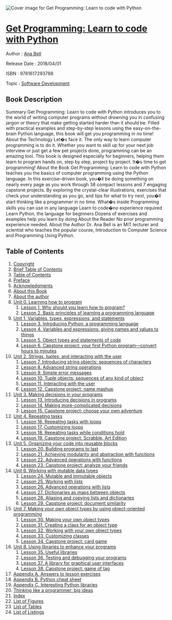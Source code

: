 ![Cover image for Get Programming: Learn to code with Python](https://imgdetail.ebookreading.net/cover/cover/software_development/EB9781617293788.jpg)

[Get Programming: Learn to code with Python](https://ebookreading.net/view/book/Get+Programming%3A+Learn+to+code+with+Python-EB9781617293788_1.html "Get Programming: Learn to code with Python")
====================================================================================================================

Author : [Ana Bell](https://ebookreading.net/search/author/Ana+Bell)

Release Date : 2018/04/01

ISBN : 9781617293788

Topic : [Software Development](https://ebookreading.net/search/category/software-development)

Book Description
-----------------

Summary
Get Programming: Learn to code with Python introduces you to the world of writing computer programs without drowning you in confusing jargon or theory that make getting started harder than it should be. Filled with practical examples and step-by-step lessons using the easy-on-the-brain Python language, this book will get you programming in no time!
About the Technology
Let�s face it. The only way to learn computer programming is to do it. Whether you want to skill up for your next job interview or just get a few pet projects done, programming can be an amazing tool. This book is designed especially for beginners, helping them learn to program hands on, step by step, project by project. It�s time to get programming!
About the Book
Get Programming: Learn to code with Python teaches you the basics of computer programming using the Python language. In this exercise-driven book, you�ll be doing something on nearly every page as you work through 38 compact lessons and 7 engaging capstone projects. By exploring the crystal-clear illustrations, exercises that check your understanding as you go, and tips for what to try next, you�ll start thinking like a programmer in no time.
What�s inside
Programming skills you can use in any language
Learn to code�no experience required
Learn Python, the language for beginners
Dozens of exercises and examples help you learn by doing
About the Reader
No prior programming experience needed.
About the Author
Dr. Ana Bell is an MIT lecturer and scientist who teaches the popular course, Introduction to Computer Science and Programming Using Python.
              
Table of Contents
-----------------

1. [Copyright](https://ebookreading.net/view/book/Get+Programming%3A+Learn+to+code+with+Python-EB9781617293788_3.html)
1. [Brief Table of Contents](https://ebookreading.net/view/book/Get+Programming%3A+Learn+to+code+with+Python-EB9781617293788_5.html)
1. [Table of Contents](https://ebookreading.net/view/book/Get+Programming%3A+Learn+to+code+with+Python-EB9781617293788_6.html)
1. [Preface](https://ebookreading.net/view/book/Get+Programming%3A+Learn+to+code+with+Python-EB9781617293788_7.html)
1. [Acknowledgments](https://ebookreading.net/view/book/Get+Programming%3A+Learn+to+code+with+Python-EB9781617293788_8.html)
1. [About this Book](https://ebookreading.net/view/book/Get+Programming%3A+Learn+to+code+with+Python-EB9781617293788_9.html)
1. [About the author](https://ebookreading.net/view/book/Get+Programming%3A+Learn+to+code+with+Python-EB9781617293788_10.html)
1. [Unit 0. Learning how to program](https://ebookreading.net/view/book/Get+Programming%3A+Learn+to+code+with+Python-EB9781617293788_11.html)
    1. [Lesson 1. Why should you learn how to program?](https://ebookreading.net/view/book/Get+Programming%3A+Learn+to+code+with+Python-EB9781617293788_12.html)
    1. [Lesson 2. Basic principles of learning a programming language](https://ebookreading.net/view/book/Get+Programming%3A+Learn+to+code+with+Python-EB9781617293788_13.html)
1. [Unit 1. Variables, types, expressions, and statements](https://ebookreading.net/view/book/Get+Programming%3A+Learn+to+code+with+Python-EB9781617293788_14.html)
    1. [Lesson 3. Introducing Python: a programming language](https://ebookreading.net/view/book/Get+Programming%3A+Learn+to+code+with+Python-EB9781617293788_15.html)
    1. [Lesson 4. Variables and expressions: giving names and values to things](https://ebookreading.net/view/book/Get+Programming%3A+Learn+to+code+with+Python-EB9781617293788_16.html)
    1. [Lesson 5. Object types and statements of code](https://ebookreading.net/view/book/Get+Programming%3A+Learn+to+code+with+Python-EB9781617293788_17.html)
    1. [Lesson 6. Capstone project: your first Python program—convert hours to minutes](https://ebookreading.net/view/book/Get+Programming%3A+Learn+to+code+with+Python-EB9781617293788_18.html)
1. [Unit 2. Strings, tuples, and interacting with the user](https://ebookreading.net/view/book/Get+Programming%3A+Learn+to+code+with+Python-EB9781617293788_19.html)
    1. [Lesson 7. Introducing string objects: sequences of characters](https://ebookreading.net/view/book/Get+Programming%3A+Learn+to+code+with+Python-EB9781617293788_20.html)
    1. [Lesson 8. Advanced string operations](https://ebookreading.net/view/book/Get+Programming%3A+Learn+to+code+with+Python-EB9781617293788_21.html)
    1. [Lesson 9. Simple error messages](https://ebookreading.net/view/book/Get+Programming%3A+Learn+to+code+with+Python-EB9781617293788_22.html)
    1. [Lesson 10. Tuple objects: sequences of any kind of object](https://ebookreading.net/view/book/Get+Programming%3A+Learn+to+code+with+Python-EB9781617293788_23.html)
    1. [Lesson 11. Interacting with the user](https://ebookreading.net/view/book/Get+Programming%3A+Learn+to+code+with+Python-EB9781617293788_24.html)
    1. [Lesson 12. Capstone project: name mashup](https://ebookreading.net/view/book/Get+Programming%3A+Learn+to+code+with+Python-EB9781617293788_25.html)
1. [Unit 3. Making decisions in your programs](https://ebookreading.net/view/book/Get+Programming%3A+Learn+to+code+with+Python-EB9781617293788_26.html)
    1. [Lesson 13. Introducing decisions in programs](https://ebookreading.net/view/book/Get+Programming%3A+Learn+to+code+with+Python-EB9781617293788_27.html)
    1. [Lesson 14. Making more-complicated decisions](https://ebookreading.net/view/book/Get+Programming%3A+Learn+to+code+with+Python-EB9781617293788_28.html)
    1. [Lesson 15. Capstone project: choose your own adventure](https://ebookreading.net/view/book/Get+Programming%3A+Learn+to+code+with+Python-EB9781617293788_29.html)
1. [Unit 4. Repeating tasks](https://ebookreading.net/view/book/Get+Programming%3A+Learn+to+code+with+Python-EB9781617293788_30.html)
    1. [Lesson 16. Repeating tasks with loops](https://ebookreading.net/view/book/Get+Programming%3A+Learn+to+code+with+Python-EB9781617293788_31.html)
    1. [Lesson 17. Customizing loops](https://ebookreading.net/view/book/Get+Programming%3A+Learn+to+code+with+Python-EB9781617293788_32.html)
    1. [Lesson 18. Repeating tasks while conditions hold](https://ebookreading.net/view/book/Get+Programming%3A+Learn+to+code+with+Python-EB9781617293788_33.html)
    1. [Lesson 19. Capstone project: Scrabble, Art Edition](https://ebookreading.net/view/book/Get+Programming%3A+Learn+to+code+with+Python-EB9781617293788_34.html)
1. [Unit 5. Organizing your code into reusable blocks](https://ebookreading.net/view/book/Get+Programming%3A+Learn+to+code+with+Python-EB9781617293788_35.html)
    1. [Lesson 20. Building programs to last](https://ebookreading.net/view/book/Get+Programming%3A+Learn+to+code+with+Python-EB9781617293788_36.html)
    1. [Lesson 21. Achieving modularity and abstraction with functions](https://ebookreading.net/view/book/Get+Programming%3A+Learn+to+code+with+Python-EB9781617293788_37.html)
    1. [Lesson 22. Advanced operations with functions](https://ebookreading.net/view/book/Get+Programming%3A+Learn+to+code+with+Python-EB9781617293788_38.html)
    1. [Lesson 23. Capstone project: analyze your friends](https://ebookreading.net/view/book/Get+Programming%3A+Learn+to+code+with+Python-EB9781617293788_39.html)
1. [Unit 6. Working with mutable data types](https://ebookreading.net/view/book/Get+Programming%3A+Learn+to+code+with+Python-EB9781617293788_40.html)
    1. [Lesson 24. Mutable and immutable objects](https://ebookreading.net/view/book/Get+Programming%3A+Learn+to+code+with+Python-EB9781617293788_41.html)
    1. [Lesson 25. Working with lists](https://ebookreading.net/view/book/Get+Programming%3A+Learn+to+code+with+Python-EB9781617293788_42.html)
    1. [Lesson 26. Advanced operations with lists](https://ebookreading.net/view/book/Get+Programming%3A+Learn+to+code+with+Python-EB9781617293788_43.html)
    1. [Lesson 27. Dictionaries as maps between objects](https://ebookreading.net/view/book/Get+Programming%3A+Learn+to+code+with+Python-EB9781617293788_44.html)
    1. [Lesson 28. Aliasing and copying lists and dictionaries](https://ebookreading.net/view/book/Get+Programming%3A+Learn+to+code+with+Python-EB9781617293788_45.html)
    1. [Lesson 29. Capstone project: document similarity](https://ebookreading.net/view/book/Get+Programming%3A+Learn+to+code+with+Python-EB9781617293788_46.html)
1. [Unit 7. Making your own object types by using object-oriented programming](https://ebookreading.net/view/book/Get+Programming%3A+Learn+to+code+with+Python-EB9781617293788_47.html)
    1. [Lesson 30. Making your own object types](https://ebookreading.net/view/book/Get+Programming%3A+Learn+to+code+with+Python-EB9781617293788_48.html)
    1. [Lesson 31. Creating a class for an object type](https://ebookreading.net/view/book/Get+Programming%3A+Learn+to+code+with+Python-EB9781617293788_49.html)
    1. [Lesson 32. Working with your own object types](https://ebookreading.net/view/book/Get+Programming%3A+Learn+to+code+with+Python-EB9781617293788_50.html)
    1. [Lesson 33. Customizing classes](https://ebookreading.net/view/book/Get+Programming%3A+Learn+to+code+with+Python-EB9781617293788_51.html)
    1. [Lesson 34. Capstone project: card game](https://ebookreading.net/view/book/Get+Programming%3A+Learn+to+code+with+Python-EB9781617293788_52.html)
1. [Unit 8. Using libraries to enhance your programs](https://ebookreading.net/view/book/Get+Programming%3A+Learn+to+code+with+Python-EB9781617293788_53.html)
    1. [Lesson 35. Useful libraries](https://ebookreading.net/view/book/Get+Programming%3A+Learn+to+code+with+Python-EB9781617293788_54.html)
    1. [Lesson 36. Testing and debugging your programs](https://ebookreading.net/view/book/Get+Programming%3A+Learn+to+code+with+Python-EB9781617293788_55.html)
    1. [Lesson 37. A library for graphical user interfaces](https://ebookreading.net/view/book/Get+Programming%3A+Learn+to+code+with+Python-EB9781617293788_56.html)
    1. [Lesson 38. Capstone project: game of tag](https://ebookreading.net/view/book/Get+Programming%3A+Learn+to+code+with+Python-EB9781617293788_57.html)
1. [Appendix A. Answers to lesson exercises](https://ebookreading.net/view/book/Get+Programming%3A+Learn+to+code+with+Python-EB9781617293788_58.html)
1. [Appendix B. Python cheat sheet](https://ebookreading.net/view/book/Get+Programming%3A+Learn+to+code+with+Python-EB9781617293788_59.html)
1. [Appendix C. Interesting Python libraries](https://ebookreading.net/view/book/Get+Programming%3A+Learn+to+code+with+Python-EB9781617293788_60.html)
1. [Thinking like a programmer: big ideas](https://ebookreading.net/view/book/Get+Programming%3A+Learn+to+code+with+Python-EB9781617293788_61.html)
1. [Index](https://ebookreading.net/view/book/Get+Programming%3A+Learn+to+code+with+Python-EB9781617293788_62.html)
1. [List of Figures](https://ebookreading.net/view/book/Get+Programming%3A+Learn+to+code+with+Python-EB9781617293788_63.html)
1. [List of Tables](https://ebookreading.net/view/book/Get+Programming%3A+Learn+to+code+with+Python-EB9781617293788_64.html)
1. [List of Listings](https://ebookreading.net/view/book/Get+Programming%3A+Learn+to+code+with+Python-EB9781617293788_65.html)
